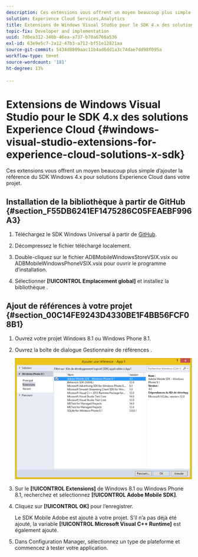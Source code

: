 ```yaml
---
description: Ces extensions vous offrent un moyen beaucoup plus simple d’ajouter la référence du SDK Windows 4.x pour solutions Experience Cloud dans votre projet.
solution: Experience Cloud Services,Analytics
title: Extensions de Windows Visual Studio pour le SDK 4.x des solutions Experience Cloud
topic-fix: Developer and implementation
uuid: 7d0ea312-340b-46ea-a737-b70a6766a536
exl-id: 63e9e5c7-2a12-47b3-a712-bf51e12821aa
source-git-commit: 5434d8809aac11b4ad6dd1a3c74dae7dd98f095a
workflow-type: tm+mt
source-wordcount: '181'
ht-degree: 13%

---
```


# Extensions de Windows Visual Studio pour le SDK 4.x des solutions Experience Cloud {#windows-visual-studio-extensions-for-experience-cloud-solutions-x-sdk}

Ces extensions vous offrent un moyen beaucoup plus simple d’ajouter la référence du SDK Windows 4.x pour solutions Experience Cloud dans votre projet.

## Installation de la bibliothèque à partir de GitHub {#section_F55DB6241EF1475286C05FEAEBF996A3}

1. Téléchargez le SDK Windows Universal à partir de [GitHub](https://github.com/Adobe-Marketing-Cloud/mobile-services/releases).
1. Décompressez le fichier téléchargé localement.
1. Double-cliquez sur le fichier ADBMobileWindowsStoreVSIX.vsix ou ADBMobileWindowsPhoneVSIX.vsix pour ouvrir le programme d’installation.

1. Sélectionner **[!UICONTROL Emplacement global]** et installez la bibliothèque .

## Ajout de références à votre projet {#section_00C14FE9243D4330BE1F4BB56FCF08B1}

1. Ouvrez votre projet Windows 8.1 ou Windows Phone 8.1.
1. Ouvrez la boîte de dialogue Gestionnaire de références .

   ![](assets/ref_manager.png)

1. Sur le **[!UICONTROL Extensions]** de Windows 8.1 ou Windows Phone 8.1, recherchez et sélectionnez **[!UICONTROL Adobe Mobile SDK]**.
1. Cliquez sur **[!UICONTROL OK]** pour l’enregistrer.

   Le SDK Mobile Adobe est ajouté à votre projet. S’il n’a pas déjà été ajouté, la variable **[!UICONTROL Microsoft Visual C++ Runtime]** est également ajouté.

1. Dans Configuration Manager, sélectionnez un type de plateforme et commencez à tester votre application.
